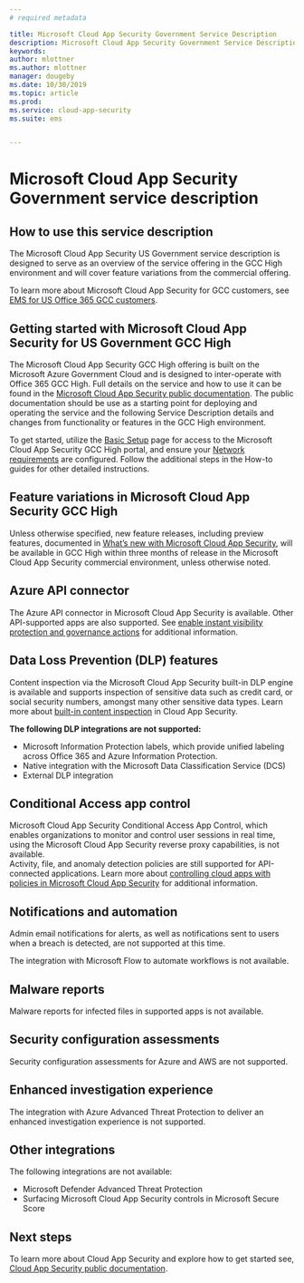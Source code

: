 ```yaml
---
# required metadata

title: Microsoft Cloud App Security Government Service Description 
description: Microsoft Cloud App Security Government Service Description is designed to serve as an overview of our offering
keywords:
author: mlottner
ms.author: mlottner
manager: dougeby
ms.date: 10/30/2019
ms.topic: article
ms.prod:
ms.service: cloud-app-security
ms.suite: ems


---
```

# Microsoft Cloud App Security Government service description

## How to use this service description 
The Microsoft Cloud App Security US Government service description is designed to serve as an overview of the service offering in the GCC High environment and will cover feature variations from the commercial offering. 

To learn more about Microsoft Cloud App Security for GCC customers, see [EMS for US Office 365 GCC customers](https://docs.microsoft.com/enterprise-mobility-security/solutions/ems-govt-service-description#ems-for-us-office-365-gcc-customers).   

## Getting started with Microsoft Cloud App Security for US Government GCC High 
The Microsoft Cloud App Security GCC High offering is built on the Microsoft Azure Government Cloud and is designed to inter-operate with Office 365 GCC High. Full details on the service and how to use it can be found in the [Microsoft Cloud App Security public documentation](https://docs.microsoft.com/cloud-app-security/). The public documentation should be use as a starting point for deploying and operating the service and the following Service Description details and changes from functionality or features in the GCC High environment.

To get started, utilize the [Basic Setup](https:/docs.microsoft.com/cloud-app-security/general-setup) page for access to the Microsoft Cloud App Security GCC High portal, and ensure your [Network requirements](https://docs.microsoft.com/cloud-app-security/network-requirements) are configured. Follow the additional steps in the How-to guides for other detailed instructions. 

## Feature variations in Microsoft Cloud App Security GCC High 
Unless otherwise specified, new feature releases, including preview features, documented in [What’s new with Microsoft Cloud App Security](https://docs.microsoft.com/cloud-app-security/release-notes), will be available in GCC High within three months of release in the Microsoft Cloud App Security commercial environment, unless otherwise noted. 

## Azure API connector 
The Azure API connector in Microsoft Cloud App Security is available. Other API-supported apps are also supported. See [enable instant visibility protection and governance actions](https://docs.microsoft.com/cloud-app-security/enable-instant-visibility-protection-and-governance-actions-for-your-apps) for additional information.  

## Data Loss Prevention (DLP) features  
Content inspection via the Microsoft Cloud App Security built-in DLP engine is available and supports inspection of sensitive data such as credit card, or social security numbers, amongst many other sensitive data types. Learn more about [built-in content inspection](https://docs.microsoft.com/cloud-app-security/content-inspection-built-in) in Cloud App Security.  

**The following DLP integrations are not supported:** 
- Microsoft Information Protection labels, which provide unified labeling across Office 365 and Azure Information Protection.  
- Native integration with the Microsoft Data Classification Service (DCS)
- External DLP integration  

## Conditional Access app control  
Microsoft Cloud App Security Conditional Access App Control, which enables organizations to monitor and control user sessions in real time, using the Microsoft Cloud App Security reverse proxy capabilities, is not available.   
Activity, file, and anomaly detection policies are still supported for API-connected applications. Learn more about [controlling cloud apps with policies in Microsoft Cloud App Security](https://docs.microsoft.com/cloud-app-security/control-cloud-apps-with-policies) for additional information.   

## Notifications and automation  
Admin email notifications for alerts, as well as notifications sent to users when a breach is detected, are not supported at this time.   

The integration with Microsoft Flow to automate workflows is not available.

## Malware reports 
Malware reports for infected files in supported apps is not available.  

## Security configuration assessments 
Security configuration assessments for Azure and AWS are not supported.  

## Enhanced investigation experience 
The integration with Azure Advanced Threat Protection to deliver an enhanced investigation experience is not supported.  

## Other integrations 

The following integrations are not available:  
- Microsoft Defender Advanced Threat Protection 
- Surfacing Microsoft Cloud App Security controls in Microsoft Secure Score 

## Next steps
To learn more about Cloud App Security and explore how to get started see, [Cloud App Security public documentation](https://docs.microsoft.com/cloud-app-security/).